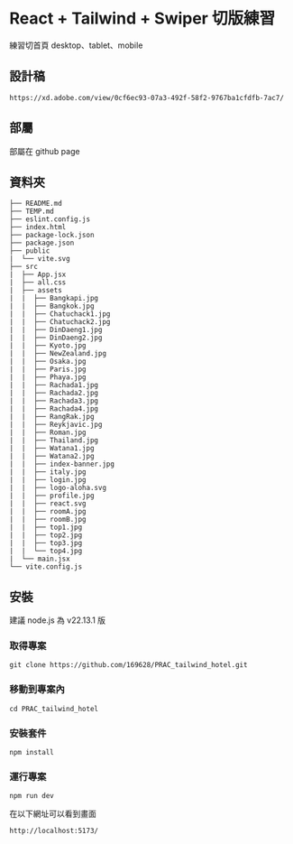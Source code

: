 # React + Tailwind + Swiper 切版練習

練習切首頁 desktop、tablet、mobile

## 設計稿

```
https://xd.adobe.com/view/0cf6ec93-07a3-492f-58f2-9767ba1cfdfb-7ac7/
```

## 部屬

部屬在 github page

## 資料夾

```
├── README.md
├── TEMP.md
├── eslint.config.js
├── index.html
├── package-lock.json
├── package.json
├── public
|  └── vite.svg
├── src
|  ├── App.jsx
|  ├── all.css
|  ├── assets
|  |  ├── Bangkapi.jpg
|  |  ├── Bangkok.jpg
|  |  ├── Chatuchack1.jpg
|  |  ├── Chatuchack2.jpg
|  |  ├── DinDaeng1.jpg
|  |  ├── DinDaeng2.jpg
|  |  ├── Kyoto.jpg
|  |  ├── NewZealand.jpg
|  |  ├── Osaka.jpg
|  |  ├── Paris.jpg
|  |  ├── Phaya.jpg
|  |  ├── Rachada1.jpg
|  |  ├── Rachada2.jpg
|  |  ├── Rachada3.jpg
|  |  ├── Rachada4.jpg
|  |  ├── RangRak.jpg
|  |  ├── Reykjavic.jpg
|  |  ├── Roman.jpg
|  |  ├── Thailand.jpg
|  |  ├── Watana1.jpg
|  |  ├── Watana2.jpg
|  |  ├── index-banner.jpg
|  |  ├── italy.jpg
|  |  ├── login.jpg
|  |  ├── logo-aloha.svg
|  |  ├── profile.jpg
|  |  ├── react.svg
|  |  ├── roomA.jpg
|  |  ├── roomB.jpg
|  |  ├── top1.jpg
|  |  ├── top2.jpg
|  |  ├── top3.jpg
|  |  └── top4.jpg
|  └── main.jsx
└── vite.config.js
```

## 安裝

建議 node.js 為 v22.13.1 版

### 取得專案

```
git clone https://github.com/169628/PRAC_tailwind_hotel.git
```

### 移動到專案內

```
cd PRAC_tailwind_hotel
```

### 安裝套件

```
npm install
```

### 運行專案

```
npm run dev
```

在以下網址可以看到畫面

```
http://localhost:5173/
```
